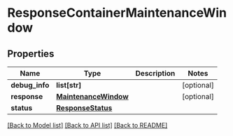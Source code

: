 # ResponseContainerMaintenanceWindow

## Properties
Name | Type | Description | Notes
------------ | ------------- | ------------- | -------------
**debug_info** | **list[str]** |  | [optional] 
**response** | [**MaintenanceWindow**](MaintenanceWindow.md) |  | [optional] 
**status** | [**ResponseStatus**](ResponseStatus.md) |  | 

[[Back to Model list]](../README.md#documentation-for-models) [[Back to API list]](../README.md#documentation-for-api-endpoints) [[Back to README]](../README.md)


